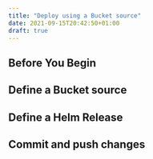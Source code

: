 ```yaml
---
title: "Deploy using a Bucket source"
date: 2021-09-15T20:42:50+01:00
draft: true
---
```


## Before You Begin

## Define a Bucket source

## Define a Helm Release

## Commit and push changes
